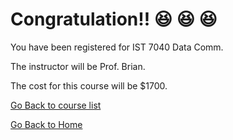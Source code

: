 # Congratulation!! :satisfied: :satisfied: :satisfied:
You have been registered for IST 7040 Data Comm.

The instructor will be	Prof. Brian. 

The cost for this course will be $1700.	

[Go Back to course list](https://roshan1130.github.io/Wilmington-University/link1.html)


[Go Back to Home](https://roshan1130.github.io/Wilmington-University)
